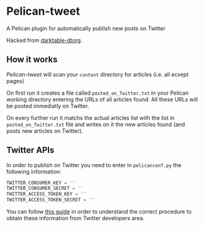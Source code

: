 # Pelican-tweet

A Pelican plugin for automatically publish new posts on Twitter

Hacked from [darktable-dtorg](https://github.com/darktable-org/dtorg).

## How it works

*Pelican-tweet* will scan your `content` directory for articles (i.e. all ecxept pages)

On first run it creates a file called `posted_on_Twitter.txt` in your Pelican working directory entering the URLs of all articles found. All these URLs will be posted immediatly on Twitter.

On every further run it matchs the actual articles list with the list in `posted_on_Twitter.txt` file and writes on it the new articles found (and posts new articles on Twitter).

## Twitter APIs

In order to publish on Twitter you need to enter in `pelicanconf.py` the following information:

``` python
TWITTER_CONSUMER_KEY = ''
TWITTER_CONSUMER_SECRET = ''
TWITTER_ACCESS_TOKEN_KEY = ''
TWITTER_ACCESS_TOKEN_SECRET = ''
```

You can follow [this guide](https://www.slickremix.com/docs/how-to-get-api-keys-and-tokens-for-twitter/) in order to understand the correct procedure to obtain these information from Twitter developers area.
